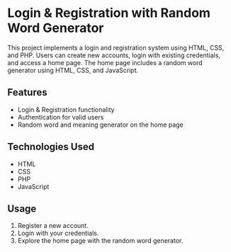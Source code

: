 # Login & Registration with Random Word Generator

This project implements a login and registration system using HTML, CSS, and PHP.
Users can create new accounts, login with existing credentials, and access a home page. 
The home page includes a random word generator using HTML, CSS, and JavaScript.

## Features

- Login & Registration functionality
- Authentication for valid users
- Random word and meaning generator on the home page

## Technologies Used

- HTML
- CSS
- PHP
- JavaScript

## Usage

1. Register a new account.
2. Login with your credentials.
3. Explore the home page with the random word generator.
